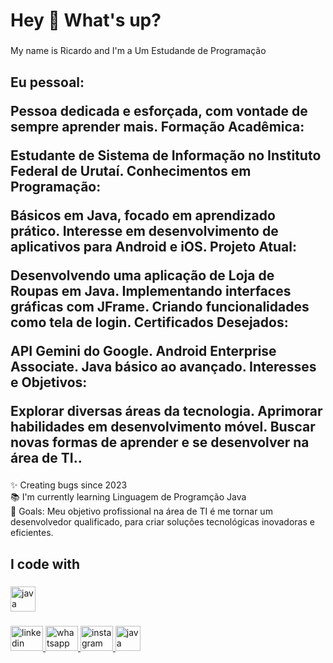 <h1 align="left">Hey 👋 What's up?</h1>

###

<p align="left">My name is  Ricardo and I'm a Um Estudande de Programação</p>

###

<h2 align="left">Eu pessoal:

Pessoa dedicada e esforçada, com vontade de sempre aprender mais.
Formação Acadêmica:

Estudante de Sistema de Informação no Instituto Federal de Urutaí.
Conhecimentos em Programação:

Básicos em Java, focado em aprendizado prático.
Interesse em desenvolvimento de aplicativos para Android e iOS.
Projeto Atual:

Desenvolvendo uma aplicação de Loja de Roupas em Java.
Implementando interfaces gráficas com JFrame.
Criando funcionalidades como tela de login.
Certificados Desejados:

API Gemini do Google.
Android Enterprise Associate.
Java básico ao avançado.
Interesses e Objetivos:

Explorar diversas áreas da tecnologia.
Aprimorar habilidades em desenvolvimento móvel.
Buscar novas formas de aprender e se desenvolver na área de TI..</h2>

###

<p align="left">✨ Creating bugs since 2023<br>📚 I'm currently learning Linguagem de Programção Java<br>🎯 Goals: Meu objetivo profissional na área de TI é me tornar um desenvolvedor  qualificado, para criar soluções tecnológicas inovadoras e eficientes.</p>

###

<h2 align="left">I code with</h2>

###

<div align="left">
  <img src="https://cdn.jsdelivr.net/gh/devicons/devicon/icons/java/java-original.svg" height="40" alt="java logo"  />
</div>

###

<div align="left">
  <a href="https://www.linkedin.com/in/ricardo-issa-de-sousa-792560261?utm_source=share&utm_campaign=share_via&utm_content=profile&utm_medium=android_app" target="_blank">
    <img src="https://raw.githubusercontent.com/maurodesouza/profile-readme-generator/master/src/assets/icons/social/linkedin/default.svg" width="52" height="40" alt="linkedin logo" />
  </a>
  <a href="https://wa.me/qr/UFEBGX24PUCMH1" target="_blank">
    <img src="https://raw.githubusercontent.com/maurodesouza/profile-readme-generator/master/src/assets/icons/social/whatsapp/default.svg" width="52" height="40" alt="whatsapp logo" />
  </a>
  <a href="https://www.instagram.com/ricardo_issa04?utm_source=qr&igsh=MXJqYXV1bmgyazlpZA==" target="_blank">
    <img src="https://raw.githubusercontent.com/maurodesouza/profile-readme-generator/master/src/assets/icons/social/instagram/default.svg" width="52" height="40" alt="instagram logo" />
  </a>
  <img src="https://cdn.jsdelivr.net/gh/devicons/devicon/icons/java/java-original.svg" height="40" alt="java logo"  />
</div>

###
